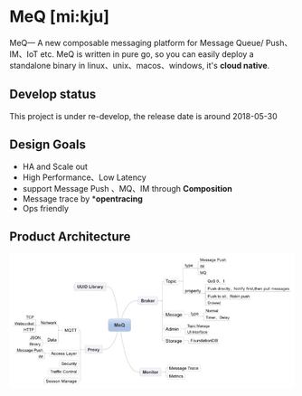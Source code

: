 # MeQ [mi:kju]

MeQ— A new composable messaging platform for Message Queue/ Push、IM、IoT etc.
MeQ is written in pure go, so you can easily deploy a standalone binary in linux、unix、macos、windows,  it's **cloud native**.

Develop status
---
This project is under re-develop, the release date is around 2018-05-30

Design Goals
------------
- HA and Scale out
- High Performance、Low Latency
- support Message Push 、MQ、IM  through **Composition**
- Message trace by ***opentracing**
- Ops friendly


Product Architecture
------------

![](MeQ.jpeg)


